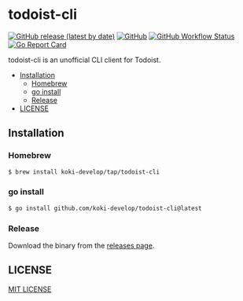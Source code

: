 # todoist-cli

[![GitHub release (latest by date)](https://img.shields.io/github/v/release/koki-develop/todoist-cli)](https://github.com/koki-develop/todoist-cli/releases/latest)
[![GitHub](https://img.shields.io/github/license/koki-develop/todoist-cli)](./LICENSE)
[![GitHub Workflow Status](https://img.shields.io/github/actions/workflow/status/koki-develop/todoist-cli/build.yml?logo=github)](https://github.com/koki-develop/todoist-cli/actions/workflows/build.yml)
[![Go Report Card](https://goreportcard.com/badge/github.com/koki-develop/todoist-cli)](https://goreportcard.com/report/github.com/koki-develop/todoist-cli)

todoist-cli is an unofficial CLI client for Todoist.

- [Installation](#installation)
  - [Homebrew](#homebrew)
  - [go install](#go-install)
  - [Release](#release)
- [LICENSE](#license)

## Installation

### Homebrew

```sh
$ brew install koki-develop/tap/todoist-cli
```

### go install

```sh
$ go install github.com/koki-develop/todoist-cli@latest
```

### Release

Download the binary from the [releases page](https://github.com/koki-develop/todoist-cli/releases/latest).

## LICENSE

[MIT LICENSE](./LICENSE)
